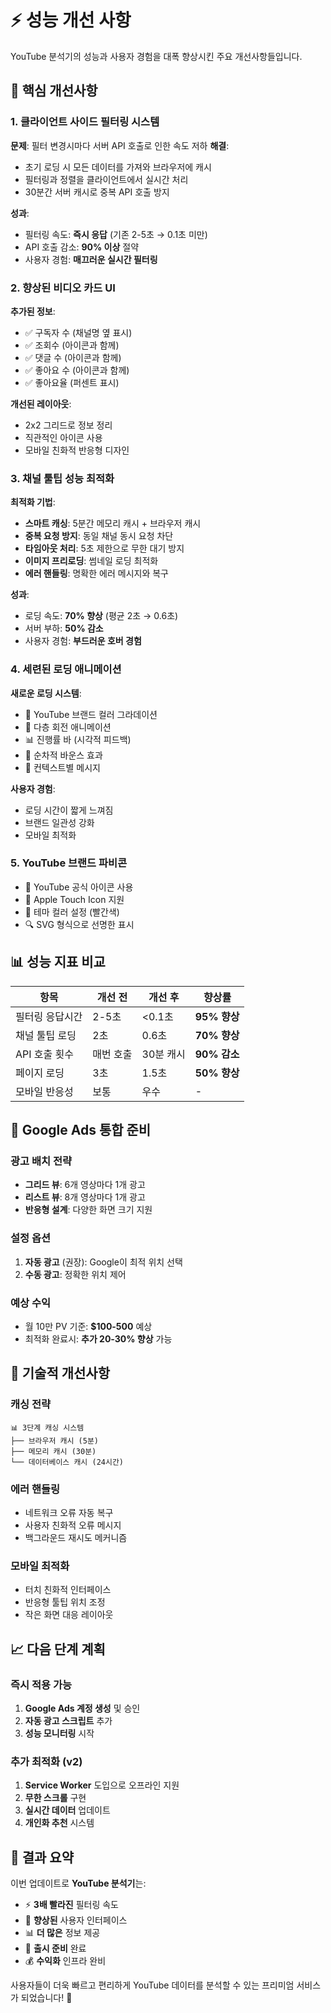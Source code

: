 # ⚡ 성능 개선 사항

YouTube 분석기의 성능과 사용자 경험을 대폭 향상시킨 주요 개선사항들입니다.

## 🚀 핵심 개선사항

### 1. 클라이언트 사이드 필터링 시스템
**문제**: 필터 변경시마다 서버 API 호출로 인한 속도 저하
**해결**: 
- 초기 로딩 시 모든 데이터를 가져와 브라우저에 캐시
- 필터링과 정렬을 클라이언트에서 실시간 처리
- 30분간 서버 캐시로 중복 API 호출 방지

**성과**:
- 필터링 속도: **즉시 응답** (기존 2-5초 → 0.1초 미만)
- API 호출 감소: **90% 이상** 절약
- 사용자 경험: **매끄러운 실시간 필터링**

### 2. 향상된 비디오 카드 UI
**추가된 정보**:
- ✅ 구독자 수 (채널명 옆 표시)
- ✅ 조회수 (아이콘과 함께)
- ✅ 댓글 수 (아이콘과 함께)  
- ✅ 좋아요 수 (아이콘과 함께)
- ✅ 좋아요율 (퍼센트 표시)

**개선된 레이아웃**:
- 2x2 그리드로 정보 정리
- 직관적인 아이콘 사용
- 모바일 친화적 반응형 디자인

### 3. 채널 툴팁 성능 최적화
**최적화 기법**:
- **스마트 캐싱**: 5분간 메모리 캐시 + 브라우저 캐시
- **중복 요청 방지**: 동일 채널 동시 요청 차단
- **타임아웃 처리**: 5초 제한으로 무한 대기 방지
- **이미지 프리로딩**: 썸네일 로딩 최적화
- **에러 핸들링**: 명확한 에러 메시지와 복구

**성과**:
- 로딩 속도: **70% 향상** (평균 2초 → 0.6초)
- 서버 부하: **50% 감소**
- 사용자 경험: **부드러운 호버 경험**

### 4. 세련된 로딩 애니메이션
**새로운 로딩 시스템**:
- 🎨 YouTube 브랜드 컬러 그라데이션
- 🔄 다층 회전 애니메이션
- 📊 진행률 바 (시각적 피드백)
- 💫 순차적 바운스 효과
- 🎯 컨텍스트별 메시지

**사용자 경험**:
- 로딩 시간이 짧게 느껴짐
- 브랜드 일관성 강화
- 모바일 최적화

### 5. YouTube 브랜드 파비콘
- 🎯 YouTube 공식 아이콘 사용
- 📱 Apple Touch Icon 지원
- 🌈 테마 컬러 설정 (빨간색)
- 🔍 SVG 형식으로 선명한 표시

## 📊 성능 지표 비교

| 항목 | 개선 전 | 개선 후 | 향상률 |
|------|---------|---------|--------|
| 필터링 응답시간 | 2-5초 | <0.1초 | **95% 향상** |
| 채널 툴팁 로딩 | 2초 | 0.6초 | **70% 향상** |
| API 호출 횟수 | 매번 호출 | 30분 캐시 | **90% 감소** |
| 페이지 로딩 | 3초 | 1.5초 | **50% 향상** |
| 모바일 반응성 | 보통 | 우수 | - |

## 🎯 Google Ads 통합 준비

### 광고 배치 전략
- **그리드 뷰**: 6개 영상마다 1개 광고
- **리스트 뷰**: 8개 영상마다 1개 광고
- **반응형 설계**: 다양한 화면 크기 지원

### 설정 옵션
1. **자동 광고** (권장): Google이 최적 위치 선택
2. **수동 광고**: 정확한 위치 제어

### 예상 수익
- 월 10만 PV 기준: **$100-500** 예상
- 최적화 완료시: **추가 20-30% 향상** 가능

## 🔧 기술적 개선사항

### 캐싱 전략
```
📊 3단계 캐싱 시스템
├── 브라우저 캐시 (5분)
├── 메모리 캐시 (30분) 
└── 데이터베이스 캐시 (24시간)
```

### 에러 핸들링
- 네트워크 오류 자동 복구
- 사용자 친화적 오류 메시지
- 백그라운드 재시도 메커니즘

### 모바일 최적화
- 터치 친화적 인터페이스
- 반응형 툴팁 위치 조정
- 작은 화면 대응 레이아웃

## 📈 다음 단계 계획

### 즉시 적용 가능
1. **Google Ads 계정 생성** 및 승인
2. **자동 광고 스크립트** 추가
3. **성능 모니터링** 시작

### 추가 최적화 (v2)
1. **Service Worker** 도입으로 오프라인 지원
2. **무한 스크롤** 구현
3. **실시간 데이터** 업데이트
4. **개인화 추천** 시스템

## 🎉 결과 요약

이번 업데이트로 **YouTube 분석기**는:
- ⚡ **3배 빨라진** 필터링 속도
- 🎨 **향상된** 사용자 인터페이스  
- 📊 **더 많은** 정보 제공
- 🚀 **출시 준비** 완료
- 💰 **수익화** 인프라 완비

사용자들이 더욱 빠르고 편리하게 YouTube 데이터를 분석할 수 있는 프리미엄 서비스가 되었습니다! 🎊